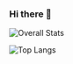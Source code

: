 ### Hi there 👋

<!--
**amaalhov/amaalhov** is a ✨ _special_ ✨ repository because its `README.md` (this file) appears on your GitHub profile.

Here are some ideas to get you started:

- 🔭 I’m currently working on ...
- 🌱 I’m currently learning ...
- 👯 I’m looking to collaborate on ...
- 🤔 I’m looking for help with ...
- 💬 Ask me about ...
- 📫 How to reach me: ...
- 😄 Pronouns: ...
- ⚡ Fun fact: ...
-->

<!-- ![Visitor](https://visitor-badge.laobi.icu/badge?page_id=amaalhov.amaalhov) -->
<!-- ![Overall Stats](https://github-readme-stats.vercel.app/api?username=amaalhov&count_private=true&show_icons=true&hide=contribs) -->

![Overall Stats](https://github-readme-stats.vercel.app/api?username=amaalhov&count_private=true&show_icons=true)

![Top Langs](https://github-readme-stats.vercel.app/api/top-langs/?username=amaalhov&layout=compact)

<!-- <a href="<LinkedInURL>">![LinkedIn](https://img.shields.io/badge/LinkedIn-0077B5?style=for-the-badge&logo=linkedin&logoColor=white)</a> -->
